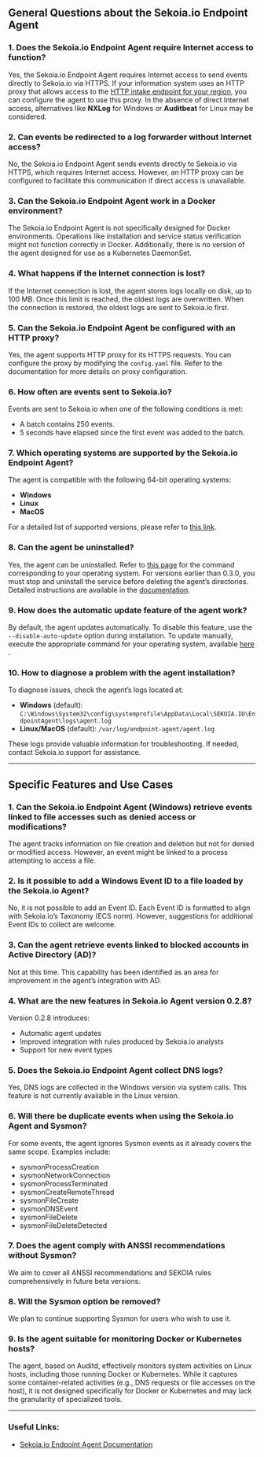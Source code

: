 ## General Questions about the Sekoia.io Endpoint Agent

### 1. **Does the Sekoia.io Endpoint Agent require Internet access to function?**

Yes, the Sekoia.io Endpoint Agent requires Internet access to send events directly to Sekoia.io via HTTPS. If your information system uses an HTTP proxy that allows access to the [HTTP intake endpoint for your region](/getting_started/regions.md), you can configure the agent to use this proxy. In the absence of direct Internet access, alternatives like **NXLog** for Windows or **Auditbeat** for Linux may be considered.

### 2. **Can events be redirected to a log forwarder without Internet access?**

No, the Sekoia.io Endpoint Agent sends events directly to Sekoia.io via HTTPS, which requires Internet access. However, an HTTP proxy can be configured to facilitate this communication if direct access is unavailable.

### 3. **Can the Sekoia.io Endpoint Agent work in a Docker environment?**

The Sekoia.io Endpoint Agent is not specifically designed for Docker environments. Operations like installation and service status verification might not function correctly in Docker. Additionally, there is no version of the agent designed for use as a Kubernetes DaemonSet.

### 4. **What happens if the Internet connection is lost?**

If the Internet connection is lost, the agent stores logs locally on disk, up to 100 MB. Once this limit is reached, the oldest logs are overwritten. When the connection is restored, the oldest logs are sent to Sekoia.io first.

### 5. **Can the Sekoia.io Endpoint Agent be configured with an HTTP proxy?**

Yes, the agent supports HTTP proxy for its HTTPS requests. You can configure the proxy by modifying the `config.yaml` file. Refer to the documentation for more details on proxy configuration.

### 6. **How often are events sent to Sekoia.io?**

Events are sent to Sekoia.io when one of the following conditions is met:
- A batch contains 250 events.
- 5 seconds have elapsed since the first event was added to the batch.

### 7. **Which operating systems are supported by the Sekoia.io Endpoint Agent?**

The agent is compatible with the following 64-bit operating systems:
- **Windows**
- **Linux**
- **MacOS**

For a detailed list of supported versions, please refer to [this link](/integration/categories/endpoint/sekoiaio.md).

### 8. **Can the agent be uninstalled?**

Yes, the agent can be uninstalled. Refer to [this page](/integration/categories/endpoint/sekoiaio.md#uninstall) for the command corresponding to your operating system. For versions earlier than 0.3.0, you must stop and uninstall the service before deleting the agent’s directories. Detailed instructions are available in the [documentation](/integration/categories/endpoint/sekoiaio.md).

### 9. **How does the automatic update feature of the agent work?**

By default, the agent updates automatically. To disable this feature, use the `--disable-auto-update` option during installation. To update manually, execute the appropriate command for your operating system, available [here](/integration/categories/endpoint/sekoiaio.md#manual-update) .

### 10. **How to diagnose a problem with the agent installation?**

To diagnose issues, check the agent’s logs located at:
- **Windows** (default): `C:\Windows\System32\config\systemprofile\AppData\Local\SEKOIA.IO\EndpointAgent\logs\agent.log`
- **Linux/MacOS** (default): `/var/log/endpoint-agent/agent.log`

These logs provide valuable information for troubleshooting. If needed, contact Sekoia.io support for assistance.

---

## Specific Features and Use Cases

### 1. **Can the Sekoia.io Endpoint Agent (Windows) retrieve events linked to file accesses such as denied access or modifications?**

The agent tracks information on file creation and deletion but not for denied or modified access. However, an event might be linked to a process attempting to access a file.

### 2. **Is it possible to add a Windows Event ID to a file loaded by the Sekoia.io Agent?**

No, it is not possible to add an Event ID. Each Event ID is formatted to align with Sekoia.io’s Taxonomy (ECS norm). However, suggestions for additional Event IDs to collect are welcome.

### 3. **Can the agent retrieve events linked to blocked accounts in Active Directory (AD)?**

Not at this time. This capability has been identified as an area for improvement in the agent’s integration with AD.

### 4. **What are the new features in Sekoia.io Agent version 0.2.8?**

Version 0.2.8 introduces:
- Automatic agent updates
- Improved integration with rules produced by Sekoia.io analysts
- Support for new event types

### 5. **Does the Sekoia.io Endpoint Agent collect DNS logs?**

Yes, DNS logs are collected in the Windows version via system calls. This feature is not currently available in the Linux version.

### 6. **Will there be duplicate events when using the Sekoia.io Agent and Sysmon?**

For some events, the agent ignores Sysmon events as it already covers the same scope. Examples include:
- sysmonProcessCreation
- sysmonNetworkConnection
- sysmonProcessTerminated
- sysmonCreateRemoteThread
- sysmonFileCreate
- sysmonDNSEvent
- sysmonFileDelete
- sysmonFileDeleteDetected

### 7. **Does the agent comply with ANSSI recommendations without Sysmon?**

We aim to cover all ANSSI recommendations and SEKOIA rules comprehensively in future beta versions.

### 8. **Will the Sysmon option be removed?**

We plan to continue supporting Sysmon for users who wish to use it.

### 9. **Is the agent suitable for monitoring Docker or Kubernetes hosts?**

The agent, based on Auditd, effectively monitors system activities on Linux hosts, including those running Docker or Kubernetes. While it captures some container-related activities (e.g., DNS requests or file accesses on the host), it is not designed specifically for Docker or Kubernetes and may lack the granularity of specialized tools.

---

### **Useful Links:**
- [Sekoia.io Endpoint Agent Documentation](/integration/categories/endpoint/sekoiaio.md)

